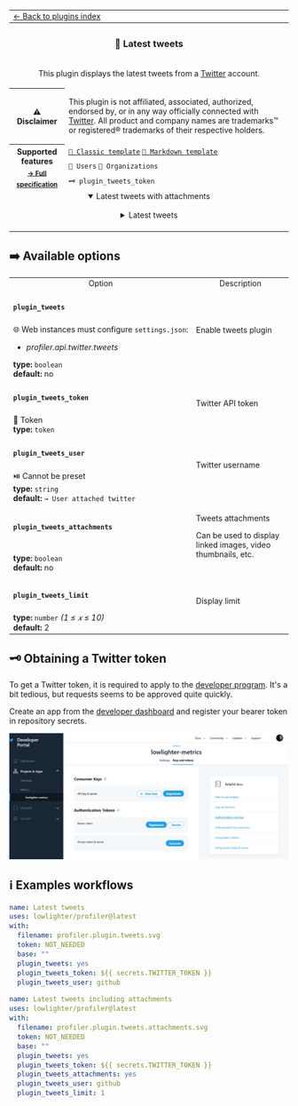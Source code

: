 <!--header-->
<table>
  <tr><td colspan="2"><a href="/README.md#-plugins">← Back to plugins index</a></td></tr>
  <tr><th colspan="2"><h3>🐤 Latest tweets</h3></th></tr>
  <tr><td colspan="2" align="center"><p>This plugin displays the latest tweets from a <a href="https://twitter.com">Twitter</a> account.</p>
</td></tr>
  <tr><th>⚠️ Disclaimer</th><td><p>This plugin is not affiliated, associated, authorized, endorsed by, or in any way officially connected with <a href="https://twitter.com">Twitter</a>.
All product and company names are trademarks™ or registered® trademarks of their respective holders.</p>
</td></tr>
  <tr>
    <th rowspan="3">Supported features<br><sub><a href="metadata.yml">→ Full specification</a></sub></th>
    <td><a href="/source/templates/classic/README.md"><code>📗 Classic template</code></a> <a href="/source/templates/markdown/README.md"><code>📒 Markdown template</code></a></td>
  </tr>
  <tr>
    <td><code>👤 Users</code> <code>👥 Organizations</code></td>
  </tr>
  <tr>
    <td><code>🗝️ plugin_tweets_token</code></td>
  </tr>
  <tr>
    <td colspan="2" align="center">
      <details open><summary>Latest tweets with attachments</summary><img src="https://github.com/lowlighter/profiler/blob/examples/profiler.plugin.tweets.attachments.svg" alt=""></img></details>
      <details><summary>Latest tweets</summary><img src="https://github.com/lowlighter/profiler/blob/examples/profiler.plugin.tweets.svg" alt=""></img></details>
      <img width="900" height="1" alt="">
    </td>
  </tr>
</table>
<!--/header-->

## ➡️ Available options

<!--options-->
<table>
  <tr>
    <td align="center" nowrap="nowrap">Option</i></td><td align="center" nowrap="nowrap">Description</td>
  </tr>
  <tr>
    <td nowrap="nowrap"><h4><code>plugin_tweets</code></h4></td>
    <td rowspan="2"><p>Enable tweets plugin</p>
<img width="900" height="1" alt=""></td>
  </tr>
  <tr>
    <td nowrap="nowrap">🌐 Web instances must configure <code>settings.json</code>:
<ul>
<li><i>profiler.api.twitter.tweets</i></li>
</ul>
<b>type:</b> <code>boolean</code>
<br>
<b>default:</b> no<br></td>
  </tr>
  <tr>
    <td nowrap="nowrap"><h4><code>plugin_tweets_token</code></h4></td>
    <td rowspan="2"><p>Twitter API token</p>
<img width="900" height="1" alt=""></td>
  </tr>
  <tr>
    <td nowrap="nowrap">🔐 Token<br>
<b>type:</b> <code>token</code>
<br></td>
  </tr>
  <tr>
    <td nowrap="nowrap"><h4><code>plugin_tweets_user</code></h4></td>
    <td rowspan="2"><p>Twitter username</p>
<img width="900" height="1" alt=""></td>
  </tr>
  <tr>
    <td nowrap="nowrap">⏯️ Cannot be preset<br>
<b>type:</b> <code>string</code>
<br>
<b>default:</b> <code>→ User attached twitter</code><br></td>
  </tr>
  <tr>
    <td nowrap="nowrap"><h4><code>plugin_tweets_attachments</code></h4></td>
    <td rowspan="2"><p>Tweets attachments</p>
<p>Can be used to display linked images, video thumbnails, etc.</p>
<img width="900" height="1" alt=""></td>
  </tr>
  <tr>
    <td nowrap="nowrap"><b>type:</b> <code>boolean</code>
<br>
<b>default:</b> no<br></td>
  </tr>
  <tr>
    <td nowrap="nowrap"><h4><code>plugin_tweets_limit</code></h4></td>
    <td rowspan="2"><p>Display limit</p>
<img width="900" height="1" alt=""></td>
  </tr>
  <tr>
    <td nowrap="nowrap"><b>type:</b> <code>number</code>
<i>(1 ≤
𝑥
≤ 10)</i>
<br>
<b>default:</b> 2<br></td>
  </tr>
</table>
<!--/options-->

## 🗝️ Obtaining a Twitter token

To get a Twitter token, it is required to apply to the [developer program](https://apps.twitter.com).
It's a bit tedious, but requests seems to be approved quite quickly.

Create an app from the [developer dashboard](https://developer.twitter.com/en/portal/dashboard) and register your bearer token in repository secrets.

![Twitter token](/.github/readme/imgs/plugin_tweets_secrets.png)

## ℹ️ Examples workflows

<!--examples-->

```yaml
name: Latest tweets
uses: lowlighter/profiler@latest
with:
  filename: profiler.plugin.tweets.svg
  token: NOT_NEEDED
  base: ""
  plugin_tweets: yes
  plugin_tweets_token: ${{ secrets.TWITTER_TOKEN }}
  plugin_tweets_user: github
```

```yaml
name: Latest tweets including attachments
uses: lowlighter/profiler@latest
with:
  filename: profiler.plugin.tweets.attachments.svg
  token: NOT_NEEDED
  base: ""
  plugin_tweets: yes
  plugin_tweets_token: ${{ secrets.TWITTER_TOKEN }}
  plugin_tweets_attachments: yes
  plugin_tweets_user: github
  plugin_tweets_limit: 1
```

<!--/examples-->
